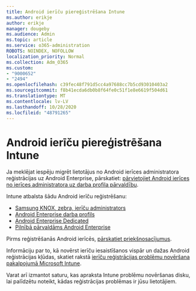 ```yaml
---
title: Android ierīču piereģistrēšana Intune
ms.author: erikje
author: erikje
manager: dougeby
ms.audience: Admin
ms.topic: article
ms.service: o365-administration
ROBOTS: NOINDEX, NOFOLLOW
localization_priority: Normal
ms.collection: Adm_O365
ms.custom:
- "9000652"
- "2494"
ms.openlocfilehash: c39fec48f791d5cc4a97688cc7b5cd93010403a2
ms.sourcegitcommit: f8b41ecda6db0b8f64fe0c51f1e8e6619f504d61
ms.translationtype: MT
ms.contentlocale: lv-LV
ms.lasthandoff: 10/28/2020
ms.locfileid: "48791265"
---
```

# <a name="enrolling-android-devices-into-intune"></a>Android ierīču piereģistrēšana Intune

Ja meklējat iespēju migrēt lietotājus no Android ierīces administratora reģistrācijas uz Android Enterprise, pārskatiet: [pārvietojiet Android ierīces no ierīces administratora uz darba profila pārvaldību](https://docs.microsoft.com/mem/intune/enrollment/android-move-device-admin-work-profile).

Intune atbalsta šādu Android ierīču reģistrēšanu:  

- [Samsung KNOX, zebra, ierīču administrators](https://docs.microsoft.com/mem/intune/enrollment/android-enroll-device-administrator)
- [Android Enterprise darba profils](https://docs.microsoft.com/mem/intune/enrollment/android-enterprise-overview)
- [Android Enterprise Dedicated](https://docs.microsoft.com/mem/intune/enrollment/android-dedicated-devices-fully-managed-enroll)
- [Pilnībā pārvaldāms Android Enterprise](https://docs.microsoft.com/mem/intune/enrollment/android-fully-managed-enroll)

Pirms reģistrēšanās Android ierīcēs, [pārskatiet priekšnosacījumus](https://docs.microsoft.com/intune/enrollment/android-enroll).  

Informāciju par to, kā novērst ierīču iesaistīšanos vispār un dažas Android reģistrācijas kļūdas, skatiet rakstā [ierīču reģistrācijas problēmu novēršana pakalpojumā Microsoft Intune](https://docs.microsoft.com/mem/intune/enrollment/troubleshoot-android-enrollment).

Varat arī izmantot saturu, kas apraksta Intune problēmu novēršanas disku, lai palīdzētu noteikt, kādas reģistrācijas problēmas ir jūsu lietotājiem.
